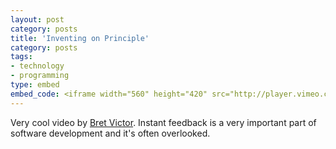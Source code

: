 ```yaml
---
layout: post
category: posts
title: 'Inventing on Principle'
category: posts
tags:
- technology
- programming
type: embed
embed_code: <iframe width="560" height="420" src="http://player.vimeo.com/video/36579366 " frameborder="0" webkitAllowFullScreen mozallowfullscreen allowFullScreen></iframe>
---
```


Very cool video by [Bret Victor](http://worrydream.com/). Instant feedback is a very important part of software development and it's often overlooked.
